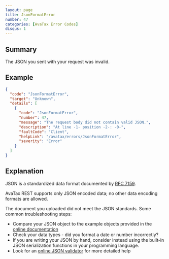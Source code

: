 ```yaml
---
layout: page
title: JsonFormatError
number: 47
categories: [AvaTax Error Codes]
disqus: 1
---
```


## Summary

The JSON you sent with your request was invalid.

## Example

```json
{
  "code": "JsonFormatError",
  "target": "Unknown",
  "details": [
    {
      "code": "JsonFormatError",
      "number": 47,
      "message": "The request body did not contain valid JSON.",
      "description": "At line -1- position -2-: -0-",
      "faultCode": "Client",
      "helpLink": "/avatax/errors/JsonFormatError",
      "severity": "Error"
    }
  ]
}
```

## Explanation

JSON is a standardized data format documented by <a href="https://tools.ietf.org/html/rfc7159">RFC 7159</a>.

AvaTax REST supports only JSON encoded data; no other data encoding formats are allowed.

The document you uploaded did not meet the JSON standards.  Some common troubleshooting steps:

<ul class="normal">
	<li>Compare your JSON object to the example objects provided in the <a href="/api-reference/avatax/rest/v2/">online documentation</a></li>
	<li>Check your data types - did you format a date or number incorrectly?</li>
	<li>If you are writing your JSON by hand, consider instead using the built-in JSON serialization functions in your programming language.</li>
	<li>Look for an <a href="https://www.google.com/search?q=json+validator">online JSON validator</a> for more detailed help</li>
</ul>
